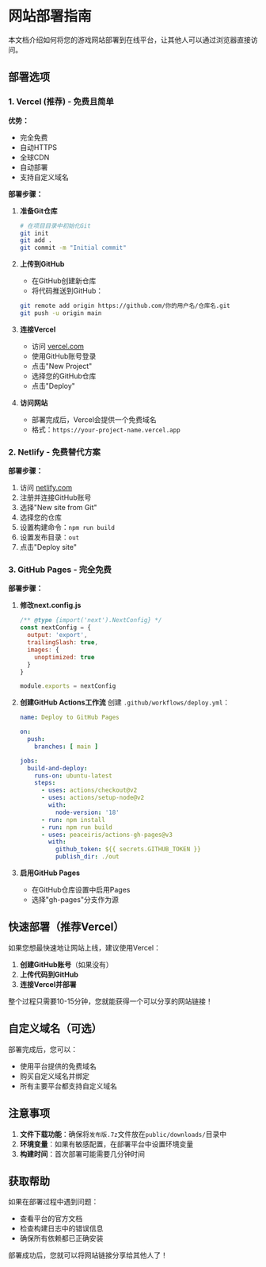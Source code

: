 # 网站部署指南

本文档介绍如何将您的游戏网站部署到在线平台，让其他人可以通过浏览器直接访问。

## 部署选项

### 1. Vercel (推荐) - 免费且简单

**优势：**
- 完全免费
- 自动HTTPS
- 全球CDN
- 自动部署
- 支持自定义域名

**部署步骤：**

1. **准备Git仓库**
   ```bash
   # 在项目目录中初始化Git
   git init
   git add .
   git commit -m "Initial commit"
   ```

2. **上传到GitHub**
   - 在GitHub创建新仓库
   - 将代码推送到GitHub：
   ```bash
   git remote add origin https://github.com/你的用户名/仓库名.git
   git push -u origin main
   ```

3. **连接Vercel**
   - 访问 [vercel.com](https://vercel.com)
   - 使用GitHub账号登录
   - 点击"New Project"
   - 选择您的GitHub仓库
   - 点击"Deploy"

4. **访问网站**
   - 部署完成后，Vercel会提供一个免费域名
   - 格式：`https://your-project-name.vercel.app`

### 2. Netlify - 免费替代方案

**部署步骤：**

1. 访问 [netlify.com](https://netlify.com)
2. 注册并连接GitHub账号
3. 选择"New site from Git"
4. 选择您的仓库
5. 设置构建命令：`npm run build`
6. 设置发布目录：`out`
7. 点击"Deploy site"

### 3. GitHub Pages - 完全免费

**部署步骤：**

1. **修改next.config.js**
   ```javascript
   /** @type {import('next').NextConfig} */
   const nextConfig = {
     output: 'export',
     trailingSlash: true,
     images: {
       unoptimized: true
     }
   }
   
   module.exports = nextConfig
   ```

2. **创建GitHub Actions工作流**
   创建 `.github/workflows/deploy.yml`：
   ```yaml
   name: Deploy to GitHub Pages
   
   on:
     push:
       branches: [ main ]
   
   jobs:
     build-and-deploy:
       runs-on: ubuntu-latest
       steps:
         - uses: actions/checkout@v2
         - uses: actions/setup-node@v2
           with:
             node-version: '18'
         - run: npm install
         - run: npm run build
         - uses: peaceiris/actions-gh-pages@v3
           with:
             github_token: ${{ secrets.GITHUB_TOKEN }}
             publish_dir: ./out
   ```

3. **启用GitHub Pages**
   - 在GitHub仓库设置中启用Pages
   - 选择"gh-pages"分支作为源

## 快速部署（推荐Vercel）

如果您想最快速地让网站上线，建议使用Vercel：

1. **创建GitHub账号**（如果没有）
2. **上传代码到GitHub**
3. **连接Vercel并部署**

整个过程只需要10-15分钟，您就能获得一个可以分享的网站链接！

## 自定义域名（可选）

部署完成后，您可以：
- 使用平台提供的免费域名
- 购买自定义域名并绑定
- 所有主要平台都支持自定义域名

## 注意事项

1. **文件下载功能**：确保将`发布版.7z`文件放在`public/downloads/`目录中
2. **环境变量**：如果有敏感配置，在部署平台中设置环境变量
3. **构建时间**：首次部署可能需要几分钟时间

## 获取帮助

如果在部署过程中遇到问题：
- 查看平台的官方文档
- 检查构建日志中的错误信息
- 确保所有依赖都已正确安装

部署成功后，您就可以将网站链接分享给其他人了！